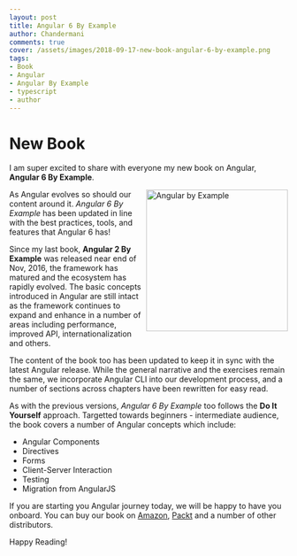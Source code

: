 ```yaml
---
layout: post
title: Angular 6 By Example
author: Chandermani
comments: true
cover: /assets/images/2018-09-17-new-book-angular-6-by-example.png
tags:
- Book
- Angular
- Angular By Example
- typescript
- author
---
```


# New Book


I am super excited to share with everyone my new book on Angular, **Angular 6 By Example**.


<a href="https://www.packtpub.com/web-development/angular-example-third-edition?utm_source=github&utm_medium=repository&utm_campaign=9781788835176"><img src="https://www.packtpub.com/sites/default/files/B09551_cover.png" alt="Angular by Example" height="256px" align="right"></a>

As Angular evolves so should our content around it. *Angular 6 By Example* has been updated in line with the best practices, tools, and features that Angular 6 has!

Since my last book, **Angular 2 By Example** was released near end of Nov, 2016, the framework has matured and the ecosystem has rapidly evolved. The basic concepts introduced in Angular are still intact as the framework continues to expand and enhance in a number of areas including performance, improved API, internationalization and others.

The content of the book too has been updated to keep it in sync with the latest Angular release. While the general narrative and the exercises remain the same, we incorporate Angular CLI into our development process, and a number of sections across chapters have been rewritten for easy read.

As with the previous versions, *Angular 6 By Example* too follows the **Do It Yourself** approach.  Targetted towards beginners - intermediate audience, the book covers a number of Angular concepts which include:

- Angular Components
- Directives
- Forms
- Client-Server Interaction
- Testing
- Migration from AngularJS

If you are starting you Angular journey today, we will be happy to have you onboard. You can buy our book on [Amazon](https://www.amazon.com/Angular-Example-running-building-real-world/dp/1788835174/ref=sr_1_1?s=books&ie=UTF8&qid=1537217720&sr=1-1&keywords=angular+6+by+example%2C+3rd+edition), [Packt](https://www.packtpub.com/web-development/angular-example-third-edition) and a number of other distributors.

Happy Reading!